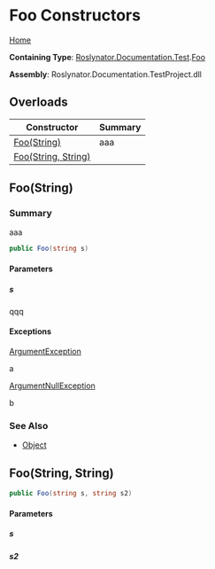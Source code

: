 # Foo Constructors

[Home](../../../../../README.md)

**Containing Type**: [Roslynator.Documentation.Test](../../README.md)\.[Foo](../README.md)

**Assembly**: Roslynator\.Documentation\.TestProject\.dll

## Overloads

| Constructor | Summary |
| ----------- | ------- |
| [Foo(String)](#Roslynator_Documentation_Test_Foo__ctor_System_String_) | aaa |
| [Foo(String, String)](#Roslynator_Documentation_Test_Foo__ctor_System_String_System_String_) | |

## Foo\(String\)<a name="Roslynator_Documentation_Test_Foo__ctor_System_String_"></a>

### Summary

aaa

```csharp
public Foo(string s)
```

#### Parameters

##### s



qqq

#### Exceptions

[ArgumentException](https://docs.microsoft.com/en-us/dotnet/api/system.argumentexception)

a

[ArgumentNullException](https://docs.microsoft.com/en-us/dotnet/api/system.argumentnullexception)

b

### See Also

* [Object](https://docs.microsoft.com/en-us/dotnet/api/system.object)

## Foo\(String, String\)<a name="Roslynator_Documentation_Test_Foo__ctor_System_String_System_String_"></a>

```csharp
public Foo(string s, string s2)
```

#### Parameters

##### s





##### s2





